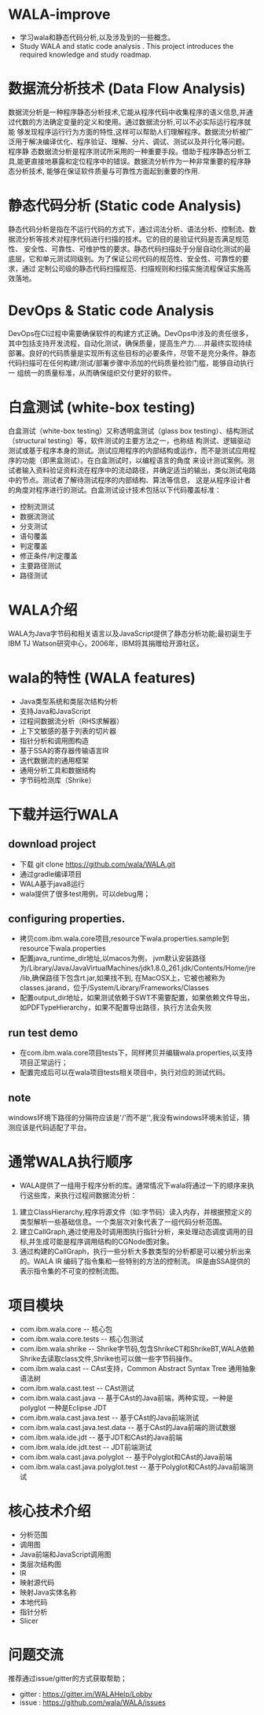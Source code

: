 # WALA-improve
 - 学习wala和静态代码分析,以及涉及到的一些概念。
 - Study WALA and static code analysis . This project introduces the required knowledge and study roadmap.
    
    
# 数据流分析技术 (Data Flow Analysis)

数据流分析是一种程序静态分析技术,它能从程序代码中收集程序的语义信息,并通过代数的方法确定变量的定义和使用。通过数据流分析,可以不必实际运行程序就能
够发现程序运行行为方面的特性,这样可以帮助人们理解程序。数据流分析被广泛用于解决编译优化、程序验证、理解、分片、调试、测试以及并行化等问题。 程序静
态数据流分析是程序测试所采用的一种重要手段。借助于程序静态分析工具,能更直接地暴露和定位程序中的错误。数据流分析作为一种非常重要的程序静态分析技术,
能够在保证软件质量与可靠性方面起到重要的作用.

# 静态代码分析 (Static code Analysis)

静态代码分析是指在不运行代码的方式下，通过词法分析、语法分析、控制流、数据流分析等技术对程序代码进行扫描的技术。它的目的是验证代码是否满足规范性、
安全性、可靠性、可维护性的要求。静态代码扫描处于分层自动化测试的最底层，它和单元测试同级别。为了保证公司代码的规范性、安全性、可靠性的要求，通过
定制公司级的静态代码扫描规范、扫描规则和扫描实施流程保证实施高效落地。

# DevOps & Static code Analysis

DevOps在CI过程中需要确保软件的构建方式正确。DevOps中涉及的责任很多，其中包括支持开发流程，自动化测试，确保质量，提高生产力.....并最终实现持续
部署。良好的代码质量是实现所有这些目标的必要条件，尽管不是充分条件。静态代码扫描可在任何构建/测试/部署步骤中添加的代码质量检验门槛，能够自动执行一
组统一的质量标准，从而确保组织交付更好的软件。

# 白盒测试 (white-box testing)

白盒测试（white-box testing）又称透明盒测试（glass box testing）、结构测试（structural testing）等，软件测试的主要方法之一，也称结
构测试、逻辑驱动测试或基于程序本身的测试。测试应用程序的内部结构或运作，而不是测试应用程序的功能（即黑盒测试）。在白盒测试时，以编程语言的角度
来设计测试案例。测试者输入资料验证资料流在程序中的流动路径，并确定适当的输出，类似测试电路中的节点。测试者了解待测试程序的内部结构、算法等信息，
这是从程序设计者的角度对程序进行的测试。白盒测试设计技术包括以下代码覆盖标准：    
 - 控制流测试
 - 数据流测试
 - 分支测试
 - 语句覆盖
 - 判定覆盖
 - 修正条件/判定覆盖
 - 主要路径测试
 - 路径测试

# WALA介绍
WALA为Java字节码和相关语言以及JavaScript提供了静态分析功能;最初诞生于IBM TJ Watson研究中心，2006年，IBM将其捐赠给开源社区。

# wala的特性 (WALA features)
 - Java类型系统和类层次结构分析
 - 支持Java和JavaScript
 - 过程间数据流分析（RHS求解器）
 - 上下文敏感的基于列表的切片器
 - 指针分析和调用图构造
 - 基于SSA的寄存器传输语言IR
 - 迭代数据流的通用框架
 - 通用分析工具和数据结构
 - 字节码检测库（Shrike）


# 下载并运行WALA
## download project
 - 下载 git clone https://github.com/wala/WALA.git
 - 通过gradle编译项目
 - WALA基于java8运行
 - wala提供了很多test用例，可以debug用；
 
## configuring properties.
 - 拷贝com.ibm.wala.core项目,resource下wala.properties.sample到resource下wala.properties
 - 配置java_runtime_dir地址,以macos为例，
   jvm默认安装路径为/Library/Java/JavaVirtualMachines/jdk1.8.0_261.jdk/Contents/Home/jre/lib,确保路径下包含rt.jar,如果找不到,
   在MacOSX上，它被也被称为classes.jarand，位于/System/Library/Frameworks/Classes
 - 配置output_dir地址，如果测试依赖于SWT不需要配置，如果依赖文件导出，如PDFTypeHierarchy，如果不配置导出路径，执行方法会失败
 
## run test demo
 - 在com.ibm.wala.core项目tests下，同样拷贝并编辑wala.properties,以支持项目正常运行；
 - 配置完成后可以在wala项目tests相关项目中，执行对应的测试代码。

## note
   windows环境下路径的分隔符应该是'/'而不是'\',我没有windows环境未验证，猜测应该是代码适配了平台。
   
# 通常WALA执行顺序
 - WALA提供了一组用于程序分析的库。通常情况下wala将通过一下的顺序来执行这些库，来执行过程间数据流分析：
 
 1. 建立ClassHierarchy,程序将源文件（如:字节码）读入内存，并根据预定义的类型解析一些基础信息。一个类层次对象代表了一组代码分析范围。
 2. 建立CallGraph,通过使用及时调用图执行指针分析，来处理动态调度调用的目标,并生成可能是程序调用结构的CGNode图对象。
 3. 通过构建的CallGraph，执行一些分析大多数类型的分析都是可以被分析出来的。WALA IR 编码了指令集和一些特别的方法的控制流。
    IR是由SSA提供的表示指令集的不可变的控制流图。
 
 # 项目模块
 - com.ibm.wala.core  -- 核心包
 - com.ibm.wala.core.tests -- 核心包测试
 - com.ibm.wala.shrike -- Shrike字节码,包含ShrikeCT和ShrikeBT,WALA依赖Shrike去读取class文件,Shrike也可以做一些字节码操作。
 - com.ibm.wala.cast -- CAst支持，Common Abstract Syntax Tree 通用抽象语法树
 - com.ibm.wala.cast.test -- CAst测试
 - com.ibm.wala.cast.java -- 基于CAst的Java前端，两种实现，一种是polyglot 一种是Eclipse JDT
 - com.ibm.wala.cast.java.test -- 基于CAst的Java前端测试
 - com.ibm.wala.cast.java.test.data -- 基于CAst的Java前端的测试数据
 - com.ibm.wala.ide.jdt -- 基于JDT和CAst的Java前端
 - com.ibm.wala.ide.jdt.test -- JDT前端测试
 - com.ibm.wala.cast.java.polyglot -- 基于Polyglot和CAst的Java前端
 - com.ibm.wala.cast.java.polyglot.test -- 基于Polyglot和CAst的Java前端测试
 

# 核心技术介绍
 - 分析范围
 - 调用图
 - Java前端和JavaScript调用图
 - 类层次结构图
 - IR
 - 映射源代码
 - 映射Java实体名称
 - 本地代码
 - 指针分析
 - Slicer
 
# 问题交流
 推荐通过issue/gitter的方式获取帮助；
 - gitter : https://gitter.im/WALAHelp/Lobby
 - issue  : https://github.com/wala/WALA/issues
  